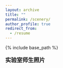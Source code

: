 ```yaml
---
layout: archive
title: ""
permalink: /scenery/
author_profile: true
redirect_from:
  - /resume
---
```


{% include base_path %}

<p style="line-height:2.0">
	<font face="微软雅黑" size=3>
		<font face="微软雅黑" size=4><b>实验室师生照片</b></font>
 </font> 

</p>
